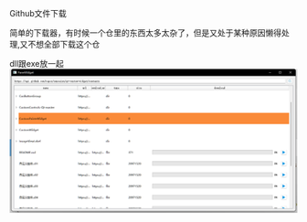 Github文件下载

简单的下载器，有时候一个仓里的东西太多太杂了，但是又处于某种原因懒得处理,又不想全部下载这个仓

dll跟exe放一起
![](https://github.com/suncaiyu/Githubdownload/blob/master/snap/1.png)